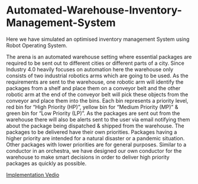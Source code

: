 # Automated-Warehouse-Inventory-Management-System
Here we have simulated an optimised inventory management System using Robot Operating System. 

The arena is an automated warehouse setting where essential packages are required to be sent out to different cities or different parts of a city. Since Industry 4.0 heavily focuses on automation here the warehouse only consists of two industrial robotics arms which are going to be used. As the requirements are sent to the warehouse, one robotic arm will identify the packages from a shelf and place them on a conveyor belt and the other robotic arm at the end of the conveyor belt will pick these objects from the conveyor and place them into the bins. Each bin represents a priority level, red bin for “High Priority (HP)”, yellow bin for “Medium Priority (MP)” & green bin for “Low Priority (LP)”. As the packages are sent out from the warehouse there will also be alerts sent to the user via email notifying them about the package being dispatched & shipped from the warehouse. The packages to be delivered have their own priorities. Packages having a higher priority are intended for a natural disaster or a pandemic situation. Other packages with lower priorities are for general purposes. Similar to a conductor in an orchestra, we have designed our own conductor for the warehouse to make smart decisions in order to deliver high priority packages as quickly as possible.

[Implementation Vedio](https://www.linkedin.com/posts/huzefa-essaji_eyrc-iitbombay-rcoem-activity-6823948171459338240-gLml?utm_source=share&utm_medium=member_desktop)
